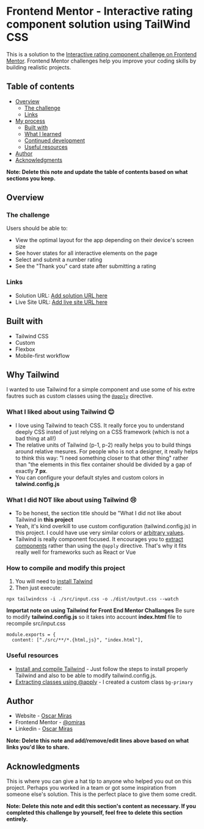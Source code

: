 # Frontend Mentor - Interactive rating component solution using TailWind CSS

This is a solution to the [Interactive rating component challenge on Frontend Mentor](https://www.frontendmentor.io/challenges/interactive-rating-component-koxpeBUmI). Frontend Mentor challenges help you improve your coding skills by building realistic projects.

## Table of contents

- [Overview](#overview)
  - [The challenge](#the-challenge)
  - [Links](#links)
- [My process](#my-process)
  - [Built with](#built-with)
  - [What I learned](#what-i-learned)
  - [Continued development](#continued-development)
  - [Useful resources](#useful-resources)
- [Author](#author)
- [Acknowledgments](#acknowledgments)

**Note: Delete this note and update the table of contents based on what sections you keep.**

## Overview

### The challenge

Users should be able to:

- View the optimal layout for the app depending on their device's screen size
- See hover states for all interactive elements on the page
- Select and submit a number rating
- See the "Thank you" card state after submitting a rating

### Links

- Solution URL: [Add solution URL here](https://your-solution-url.com)
- Live Site URL: [Add live site URL here](https://your-live-site-url.com)

## Built with

- Tailwind CSS
- Custom
- Flexbox
- Mobile-first workflow

## Why Tailwind

I wanted to use Tailwind for a simple component and use some of his extre fautres such as custom classes using the [`@apply`](https://tailwindcss.com/docs/reusing-styles#extracting-classes-with-apply) directive.

### What I liked about using Tailwind 😊

- I love using Tailwind to teach CSS. It really force you to understand deeply CSS insted of just relying on a CSS framework (which is not a bad thing at all!)
- The relative units of Tailwind (p-1, p-2) really helps you to build things around relative mesures. For people who is not a designer, it really helps to think this way: "I need something closer to that other thing" rather than "the elements in this flex container should be divided by a gap of exactly **7 px**.
- You can configure your default styles and custom colors in **talwind.config.js**

### What I did NOT like about using Tailwind 😢

- To be honest, the section title should be "What I did not like about Tailwind in **this project**
- Yeah, it's kind overkill to use custom configuration (tailwind.config.js) in this project. I could have use very similar colors or [arbitrary values](https://tailwindcss.com/docs/adding-custom-styles#using-arbitrary-values).
- Tailwind is really component focused. It encourages you to [extract components](https://tailwindcss.com/docs/reusing-styles#extracting-components-and-partials) rather than using the `@apply` directive. That's why it fits really well for frameworks such as React or Vue

### How to compile and modify this project

1. You will need to [install Talwind](https://tailwindcss.com/docs/installation)
2. Then just execute:

```
npx tailwindcss -i ./src/input.css -o ./dist/output.css --watch
```

**Importat note on using Tailwind for Front End Mentor Challanges**
Be sure to modify **tailwind.config.js** so it takes into account **index.html** file to recompile src/input.css

```
module.exports = {
  content: ["./src/**/*.{html,js}", "index.html"],
```

### Useful resources

- [Install and compile Tailwind](https://tailwindcss.com/docs/installation) - Just follow the steps to install properly Tailwind and also to be able to modify tailwind.config.js.
- [Extracting classes using @apply](hhttps://tailwindcss.com/docs/reusing-styles#extracting-classes-with-apply) - I created a custom class `bg-primary`

## Author

- Website - [Oscar Miras](https://omiras.github.io/)
- Frontend Mentor - [@omiras](https://www.frontendmentor.io/profile/omiras)
- Linkedin - [Oscar Miras](https://www.linkedin.com/in/mirasortiz/)

**Note: Delete this note and add/remove/edit lines above based on what links you'd like to share.**

## Acknowledgments

This is where you can give a hat tip to anyone who helped you out on this project. Perhaps you worked in a team or got some inspiration from someone else's solution. This is the perfect place to give them some credit.

**Note: Delete this note and edit this section's content as necessary. If you completed this challenge by yourself, feel free to delete this section entirely.**
